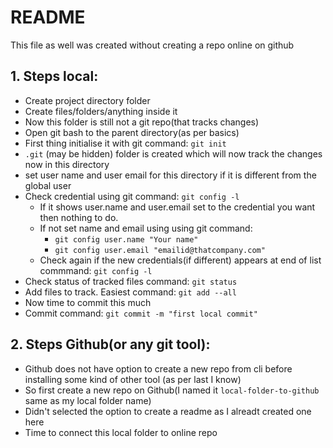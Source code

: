 # README #
This file as well was created without creating a repo online on github

## 1. Steps local:
- Create project directory folder
- Create files/folders/anything inside it
- Now this folder is still not a git repo(that tracks changes)
- Open git bash to the parent directory(as per basics)
- First thing initialise it with git command: `git init`
- `.git` (may be hidden) folder is created which will now track the changes now in this directory
- set user name and user email for this directory if it is different from the global user
- Check credential using git command: `git config -l`
    - If it shows user.name and user.email set to the credential you want then nothing to do.
    - If not set name and email using using git command: 
        - `git config user.name "Your name"`
        - `git config user.email "emailid@thatcompany.com"`
    - Check again if the new credentials(if different) appears at end of list commmand: `git config -l`
- Check status of tracked files command: `git status`
- Add files to track. Easiest command: `git add --all`
- Now time to commit this much
- Commit command: `git commit -m "first local commit"`

## 2. Steps Github(or any git tool):
- Github does not have option to create a new repo from cli before installing some kind of other tool (as per last I know)
- So first create a new repo on Github(I named it `local-folder-to-github` same as my local folder name)
- Didn't selected the option to create a readme as I alreadt created one here
- Time to connect this local folder to online repo